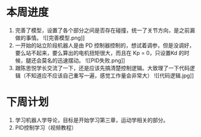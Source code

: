 # 本周进度
1. 完善了模型，设置了各个部分之间是否存在碰撞，统一了关节方向，是之前漏做的事情。
![[完善模型.png]]
2. 一开始的站立阶段机器人是由 PD 控制器控制的，想试着调参，但是没调好，要么站不起来，要么算出的电机扭矩很大，而且在 Kp = 0，只设置Kd 的时候，腿还会莫名的迅速摆动。
![[PID失败.png]]
3. 跟陈思悦学长交流了一下，还是应该先搞清楚控制逻辑。大致理了一下代码逻辑（不知道应不应该自己重写一遍，感觉工作量会非常大）
![[代码逻辑.jpg]]
# 下周计划
1. 学习机器人学导论，目标是开始学习第三章，运动学相关的部分。
2. PID控制学习（视频教程）